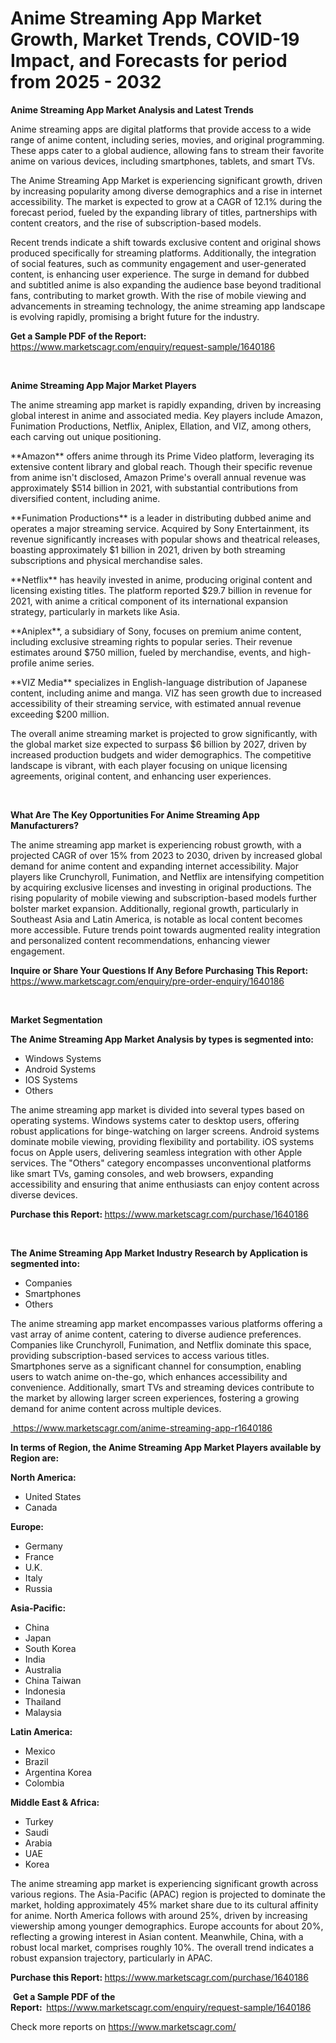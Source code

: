 <p><h1>Anime Streaming App Market Growth, Market Trends, COVID-19 Impact, and Forecasts for period from 2025 - 2032</h1></p><p><strong>Anime Streaming App Market Analysis and Latest Trends</strong></p>
<p><p>Anime streaming apps are digital platforms that provide access to a wide range of anime content, including series, movies, and original programming. These apps cater to a global audience, allowing fans to stream their favorite anime on various devices, including smartphones, tablets, and smart TVs. </p><p>The Anime Streaming App Market is experiencing significant growth, driven by increasing popularity among diverse demographics and a rise in internet accessibility. The market is expected to grow at a CAGR of 12.1% during the forecast period, fueled by the expanding library of titles, partnerships with content creators, and the rise of subscription-based models. </p><p>Recent trends indicate a shift towards exclusive content and original shows produced specifically for streaming platforms. Additionally, the integration of social features, such as community engagement and user-generated content, is enhancing user experience. The surge in demand for dubbed and subtitled anime is also expanding the audience base beyond traditional fans, contributing to market growth. With the rise of mobile viewing and advancements in streaming technology, the anime streaming app landscape is evolving rapidly, promising a bright future for the industry.</p></p>
<p><strong>Get a Sample PDF of the Report:&nbsp;</strong> <a href="https://www.marketscagr.com/enquiry/request-sample/1640186?utm_campaign=2113&utm_medium=2&utm_source=Github&utm_content=ia&utm_term=05032025&utm_id=anime-streaming-app">https://www.marketscagr.com/enquiry/request-sample/1640186</a></p>
<p>&nbsp;</p>
<p><strong>Anime Streaming App Major Market Players</strong></p>
<p><p>The anime streaming app market is rapidly expanding, driven by increasing global interest in anime and associated media. Key players include Amazon, Funimation Productions, Netflix, Aniplex, Ellation, and VIZ, among others, each carving out unique positioning.</p><p>**Amazon** offers anime through its Prime Video platform, leveraging its extensive content library and global reach. Though their specific revenue from anime isn't disclosed, Amazon Prime's overall annual revenue was approximately $514 billion in 2021, with substantial contributions from diversified content, including anime.</p><p>**Funimation Productions** is a leader in distributing dubbed anime and operates a major streaming service. Acquired by Sony Entertainment, its revenue significantly increases with popular shows and theatrical releases, boasting approximately $1 billion in 2021, driven by both streaming subscriptions and physical merchandise sales.</p><p>**Netflix** has heavily invested in anime, producing original content and licensing existing titles. The platform reported $29.7 billion in revenue for 2021, with anime a critical component of its international expansion strategy, particularly in markets like Asia.</p><p>**Aniplex**, a subsidiary of Sony, focuses on premium anime content, including exclusive streaming rights to popular series. Their revenue estimates around $750 million, fueled by merchandise, events, and high-profile anime series.</p><p>**VIZ Media** specializes in English-language distribution of Japanese content, including anime and manga. VIZ has seen growth due to increased accessibility of their streaming service, with estimated annual revenue exceeding $200 million.</p><p>The overall anime streaming market is projected to grow significantly, with the global market size expected to surpass $6 billion by 2027, driven by increased production budgets and wider demographics. The competitive landscape is vibrant, with each player focusing on unique licensing agreements, original content, and enhancing user experiences.</p></p>
<p>&nbsp;</p>
<p><strong>What Are The Key Opportunities For Anime Streaming App Manufacturers?</strong></p>
<p><p>The anime streaming app market is experiencing robust growth, with a projected CAGR of over 15% from 2023 to 2030, driven by increased global demand for anime content and expanding internet accessibility. Major players like Crunchyroll, Funimation, and Netflix are intensifying competition by acquiring exclusive licenses and investing in original productions. The rising popularity of mobile viewing and subscription-based models further bolster market expansion. Additionally, regional growth, particularly in Southeast Asia and Latin America, is notable as local content becomes more accessible. Future trends point towards augmented reality integration and personalized content recommendations, enhancing viewer engagement.</p></p>
<p><strong>Inquire or Share Your Questions If Any Before Purchasing This Report:</strong> <a href="https://www.marketscagr.com/enquiry/pre-order-enquiry/1640186?utm_campaign=2113&utm_medium=2&utm_source=Github&utm_content=ia&utm_term=05032025&utm_id=anime-streaming-app">https://www.marketscagr.com/enquiry/pre-order-enquiry/1640186</a></p>
<p>&nbsp;</p>
<p><strong>Market Segmentation</strong></p>
<p><strong>The Anime Streaming App Market Analysis by types is segmented into:</strong></p>
<p><ul><li>Windows Systems</li><li>Android Systems</li><li>IOS Systems</li><li>Others</li></ul></p>
<p><p>The anime streaming app market is divided into several types based on operating systems. Windows systems cater to desktop users, offering robust applications for binge-watching on larger screens. Android systems dominate mobile viewing, providing flexibility and portability. iOS systems focus on Apple users, delivering seamless integration with other Apple services. The "Others" category encompasses unconventional platforms like smart TVs, gaming consoles, and web browsers, expanding accessibility and ensuring that anime enthusiasts can enjoy content across diverse devices.</p></p>
<p><strong>Purchase this Report:&nbsp;</strong><a href="https://www.marketscagr.com/purchase/1640186?utm_campaign=2113&utm_medium=2&utm_source=Github&utm_content=ia&utm_term=05032025&utm_id=anime-streaming-app">https://www.marketscagr.com/purchase/1640186</a></p>
<p>&nbsp;</p>
<p><strong>The Anime Streaming App Market Industry Research by Application is segmented into:</strong></p>
<p><ul><li>Companies</li><li>Smartphones</li><li>Others</li></ul></p>
<p><p>The anime streaming app market encompasses various platforms offering a vast array of anime content, catering to diverse audience preferences. Companies like Crunchyroll, Funimation, and Netflix dominate this space, providing subscription-based services to access various titles. Smartphones serve as a significant channel for consumption, enabling users to watch anime on-the-go, which enhances accessibility and convenience. Additionally, smart TVs and streaming devices contribute to the market by allowing larger screen experiences, fostering a growing demand for anime content across multiple devices.</p></p>
<p><a href="https://www.marketscagr.com/anime-streaming-app-r1640186?utm_campaign=2113&utm_medium=2&utm_source=Github&utm_content=ia&utm_term=05032025&utm_id=anime-streaming-app">&nbsp;https://www.marketscagr.com/anime-streaming-app-r1640186</a></p>
<p><strong>In terms of Region, the Anime Streaming App Market Players available by Region are:</strong></p>
<p>
    <p> <strong> North America: </strong>
        <ul>
            <li>United States</li>
            <li>Canada</li>
        </ul>
        </p> 
    <p> <strong> Europe: </strong>
        <ul>
            <li>Germany</li>
            <li>France</li>
            <li>U.K.</li>
            <li>Italy</li>
            <li>Russia</li>
        </ul>
        </p> 
    <p> <strong> Asia-Pacific: </strong>
        <ul>
            <li>China</li>
            <li>Japan</li>
            <li>South Korea</li>
            <li>India</li>
            <li>Australia</li>
            <li>China Taiwan</li>
            <li>Indonesia</li>
            <li>Thailand</li>
            <li>Malaysia</li>
        </ul>
        </p> 
    <p> <strong> Latin America: </strong>
        <ul>
            <li>Mexico</li>
            <li>Brazil</li>
            <li>Argentina Korea</li>
            <li>Colombia</li>
        </ul>
        </p> 
    <p> <strong> Middle East & Africa: </strong>
        <ul>
            <li>Turkey</li>
            <li>Saudi</li>
            <li>Arabia</li>
            <li>UAE</li>
            <li>Korea</li>
        </ul>
    </p>
    </p>
<p><p>The anime streaming app market is experiencing significant growth across various regions. The Asia-Pacific (APAC) region is projected to dominate the market, holding approximately 45% market share due to its cultural affinity for anime. North America follows with around 25%, driven by increasing viewership among younger demographics. Europe accounts for about 20%, reflecting a growing interest in Asian content. Meanwhile, China, with a robust local market, comprises roughly 10%. The overall trend indicates a robust expansion trajectory, particularly in APAC.</p></p>
<p><strong>Purchase this Report: </strong><a href="https://www.marketscagr.com/purchase/1640186?utm_campaign=2113&utm_medium=2&utm_source=Github&utm_content=ia&utm_term=05032025&utm_id=anime-streaming-app">https://www.marketscagr.com/purchase/1640186</a></p>
<p>&nbsp;<strong>Get a Sample PDF of the Report:&nbsp;&nbsp;</strong><a href="https://www.marketscagr.com/enquiry/request-sample/1640186?utm_campaign=2113&utm_medium=2&utm_source=Github&utm_content=ia&utm_term=05032025&utm_id=anime-streaming-app">https://www.marketscagr.com/enquiry/request-sample/1640186</a></p>
<p><strong></strong></p>
<p>Check more reports on <a href="https://www.marketscagr.com/?utm_campaign=2113&utm_medium=2&utm_source=Github&utm_content=ia&utm_term=05032025&utm_id=anime-streaming-app">https://www.marketscagr.com/</a></p>